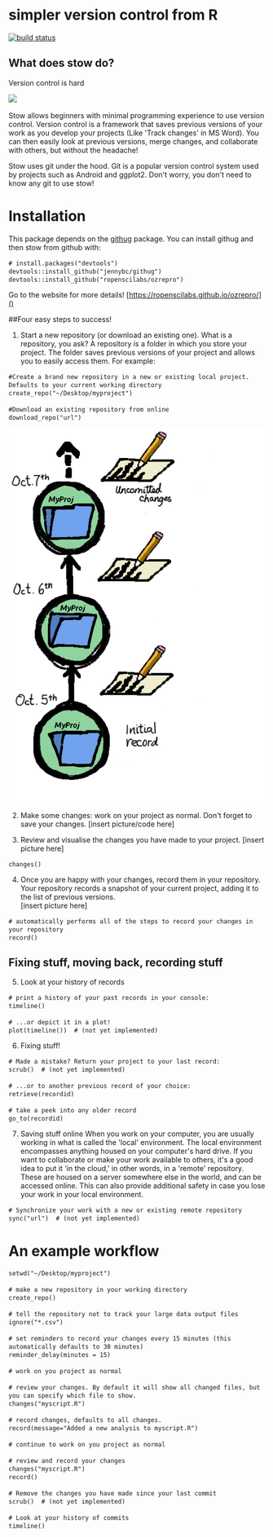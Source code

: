 # simpler version control from R

[![build status](https://travis-ci.org/ropenscilabs/ozrepro.svg?branch=master)](https://travis-ci.org/ropenscilabs/ozrepro)

## What does stow do?

Version control is hard

![](vignettes/monkeys.jpg)

Stow allows beginners with minimal programming experience to use version control. Version control is a framework that saves previous versions of your work as you develop your projects (Like 'Track changes' in MS Word). You can then easily look at previous versions, merge changes, and collaborate with others, but without the headache! 

Stow uses git under the hood. Git is a popular version control system used by projects such as Android and ggplot2. Don't worry, you don't need to know any git to use stow!

# Installation

This package depends on the [githug](https://github.com/jennybc/githug) package. You can install githug and then stow from github with:

```
# install.packages("devtools")
devtools::install_github("jennybc/githug")
devtools::install_github("ropenscilabs/ozrepro")
```

Go to the website for more details! [https://ropenscilabs.github.io/ozrepro/]()




##Four easy steps to success!

1. Start a new repository (or download an existing one). 
What is a repository, you ask? A repository is a folder in which you store your project. The folder saves previous versions of your project and allows you to easily access them. 
  For example:

```
#Create a brand new repository in a new or existing local project. Defaults to your current working directory
create_repo("~/Desktop/myproject")

#Download an existing repository from online
download_repo("url")
```
![](vignettes/Repo_cartoon.png)
  
2. Make some changes: work on your project as normal. Don't forget to save your changes. 
  [insert picture/code here]


3. Review and visualise the changes you have made to your project.
  [insert picture here]

```
changes()
```

4. Once you are happy with your changes, record them in your repository. Your repository records a snapshot of your current project, adding it to the list of previous versions.   
  [insert picture here]

```
# automatically performs all of the steps to record your changes in your repository
record()

```


## Fixing stuff, moving back, recording stuff

5. Look at your history of records

```
# print a history of your past records in your console:
timeline()

# ...or depict it in a plot!
plot(timeline())  # (not yet implemented)
```


6.  Fixing stuff!

```
# Made a mistake? Return your project to your last record:
scrub()  # (not yet implemented)

# ...or to another previous record of your choice:
retrieve(recordid)

# take a peek into any older record 
go_to(recordid)

```

7. Saving stuff online
When you work on your computer, you are usually working in what is called the 'local' environment. The local environment encompasses anything housed on your computer's hard drive. If you want to collaborate or make your work available to others, it's a good idea to put it 'in the cloud,' in other words, in a 'remote' repository. These are housed on a server somewhere else in the world, and can be accessed online. This can also provide additional safety in case you lose your work in your local environment. 
 
```
# Synchronize your work with a new or existing remote repository
sync("url")  # (not yet implemented)
```
   


# An example workflow

```
setwd("~/Desktop/myproject")

# make a new repository in your working directory
create_repo()

# tell the repository not to track your large data output files
ignore("*.csv")

# set reminders to record your changes every 15 minutes (this automatically defaults to 30 minutes)
reminder_delay(minutes = 15)

# work on you project as normal 

# review your changes. By default it will show all changed files, but you can specify which file to show. 
changes("myscript.R") 

# record changes, defaults to all changes.
record(message="Added a new analysis to myscript.R")

# continue to work on you project as normal 

# review and record your changes
changes("myscript.R")
record()

# Remove the changes you have made since your last commit 
scrub()  # (not yet implemented)

# Look at your history of commits
timeline()
```


